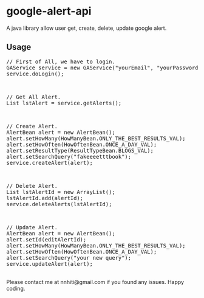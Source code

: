 google-alert-api
================

A java library allow user get, create, delete, update google alert.

Usage
--
<pre>
// First of All, we have to login.
GAService service = new GAService("yourEmail", "yourPassword");
service.doLogin();
</pre>
<br>
<pre>
// Get All Alert.
List<AlertBean> lstAlert = service.getAlerts();
</pre>
<br>
<pre>
// Create Alert.
AlertBean alert = new AlertBean();
alert.setHowMany(HowManyBean.ONLY_THE_BEST_RESULTS_VAL);
alert.setHowOften(HowOftenBean.ONCE_A_DAY_VAL);
alert.setResultType(ResultTypeBean.BLOGS_VAL);
alert.setSearchQuery("fakeeeetttbook");
service.createAlert(alert);
</pre>
<br>
<pre>
// Delete Alert.
List<String> lstAlertId = new ArrayList<String>();
lstAlertId.add(alertId);
service.deleteAlerts(lstAlertId);
</pre>
<br>
<pre>
// Update Alert.
AlertBean alert = new AlertBean();
alert.setId(editAlertId);
alert.setHowMany(HowManyBean.ONLY_THE_BEST_RESULTS_VAL);
alert.setHowOften(HowOftenBean.ONCE_A_DAY_VAL);
alert.setSearchQuery("your new query");
service.updateAlert(alert);
</pre>
<br>
Please contact me at nnhiti@gmail.com if you found any issues.
Happy coding.
